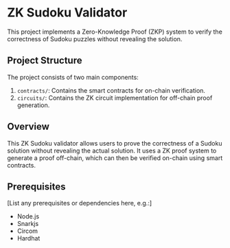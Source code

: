 # ZK Sudoku Validator

This project implements a Zero-Knowledge Proof (ZKP) system to verify the correctness of Sudoku puzzles without revealing the solution.

## Project Structure

The project consists of two main components:

1. `contracts/`: Contains the smart contracts for on-chain verification.
2. `circuits/`: Contains the ZK circuit implementation for off-chain proof generation.

## Overview

This ZK Sudoku validator allows users to prove the correctness of a Sudoku solution without revealing the actual solution. It uses a ZK proof system to generate a proof off-chain, which can then be verified on-chain using smart contracts.

## Prerequisites

[List any prerequisites or dependencies here, e.g.:]
- Node.js 
- Snarkjs
- Circom 
- Hardhat 

